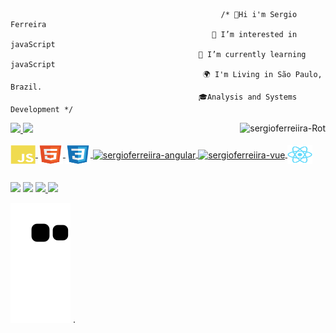                                                    /* 👋Hi i'm Sergio Ferreira                                                 
                                                 👀 I’m interested in javaScript
                                              🌱 I’m currently learning javaScript
                                               🌍 I'm Living in São Paulo, Brazil.
                                              🎓Analysis and Systems Development */              
 
 <div>
  <a href="https://github.com/sergioferreiira">
  <img height="180em" src="https://github-readme-stats.vercel.app/api?username=sergioferreiira&show_icons=true&theme=great-gatsby&include_all_commits=true&count_private=true"/>
    <img align="right" alt="sergioferreiira-Rot" src="https://gifburg.com/images/gifs/loading/gifs/0014.gif">
  <img height="118em" src="https://github-readme-stats.vercel.app/api/top-langs/?username=sergioferreiira&layout=compact&langs_count=jsrgioferreiira7&theme=great-gatsby"/>
</div>
<div style="display: inline_block"><br>
  <img align="center" alt="sergioferreiira-Js" height="30" width="40" src="https://raw.githubusercontent.com/devicons/devicon/master/icons/javascript/javascript-plain.svg">
  <img align="center" alt="sergioferreiira-HTML" height="30" width="40" src="https://raw.githubusercontent.com/devicons/devicon/master/icons/html5/html5-original.svg">
  <img align="center" alt="sergioferreiira-CSS" height="30" width="40" src="https://raw.githubusercontent.com/devicons/devicon/master/icons/css3/css3-original.svg">
  <img align="center" alt="sergioferreiira-angular" height="30" width="40" src="https://img.shields.io/badge/Angular-DD0031?style=for-the-badge&logo=angular&logoColor=white">
  <img align="center" alt="sergioferreiira-vue" height="30" width="40" src="https://img.shields.io/badge/Vue.js-35495E?style=for-the-badge&logo=vue.js&logoColor=4FC08D">
  <img align="center" alt="sergioferreiira-react" height="30" width="40" src="https://raw.githubusercontent.com/devicons/devicon/master/icons/react/react-original.svg">
</div>
  
  ##
 
<div> 
  <a href="http://devsergioferreira.com.br" target="_blank"><img src="https://cdn-icons.flaticon.com/png/512/3308/premium/3308395.png?token=exp=1639204187~hmac=c7774e728295813dab048e4e9cd8a826" target="_blank" align="" ></a>
  <a href="https://www.instagram.com/0___ferreira___0/" target="_blank"><img src="https://img.shields.io/badge/-Instagram-563D7C?style=flat&logo=Instagram&logoColor=white" target="_blank" align="" ></a>
  <a href = "mailto:sdsilveirafilho@yahoo.com"><img src="https://img.shields.io/badge/-Email-%23333?style=for-the-badge&logo=gmail&logoColor=white" target="_blank"</a>
  <a href="https://www.linkedin.com/in/sergio-ferreira-da-silveira-filho-66ab0a1ba/" target="_blank"><img src="https://img.shields.io/badge/-LinkedIn-007ACC?style=flat&logo=Linkedin&logoColor=white" target="_blank" align=""></a>
  
 
  ![Snake animation](https://github.com/sergioferreiira/sergioferreiira/blob/output/github-contribution-grid-snake.svg)
    .
    
</div>


